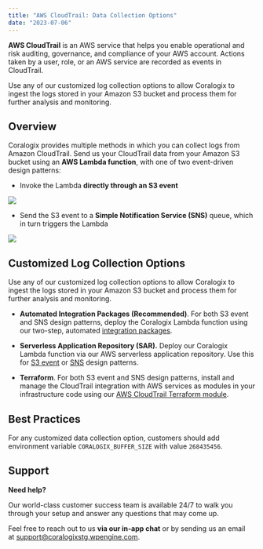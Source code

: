 ```yaml
---
title: "AWS CloudTrail: Data Collection Options"
date: "2023-07-06"
---
```


**AWS CloudTrail** is an AWS service that helps you enable operational and risk auditing, governance, and compliance of your AWS account. Actions taken by a user, role, or an AWS service are recorded as events in CloudTrail.

Use any of our customized log collection options to allow Coralogix to ingest the logs stored in your Amazon S3 bucket and process them for further analysis and monitoring.

## Overview

Coralogix provides multiple methods in which you can collect logs from Amazon CloudTrail. Send us your CloudTrail data from your Amazon S3 bucket using an **AWS Lambda function**, with one of two event-driven design patterns:

- Invoke the Lambda **directly through an S3 event**

![](https://coralogixstg.wpengine.com/wp-content/uploads/2023/07/S3-frame.svg)

- Send the S3 event to a **Simple Notification Service (SNS)** queue, which in turn triggers the Lambda

![](https://coralogixstg.wpengine.com/wp-content/uploads/2023/08/AWS-3_diagram.svg)

## Customized Log Collection Options

Use any of our customized log collection options to allow Coralogix to ingest the logs stored in your Amazon S3 bucket and process them for further analysis and monitoring.

- **Automated Integration Packages (Recommended)**. For both S3 event and SNS design patterns, deploy the Coralogix Lambda function using our two-step, automated [integration packages](https://coralogixstg.wpengine.com/docs/integration-packages/).

- **Serverless Application Repository (SAR).** Deploy our Coralogix Lambda function via our AWS serverless application repository. Use this for [S3 event](https://coralogixstg.wpengine.com/docs/aws-cloudtrail/) or [SNS](https://coralogixstg.wpengine.com/docs/aws-coudtrail-log-collection-via-sns-trigger/) design patterns.

- **Terraform**. For both S3 event and SNS design patterns, install and manage the CloudTrail integration with AWS services as modules in your infrastructure code using our [AWS CloudTrail Terraform module](https://coralogixstg.wpengine.com/docs/terraform-modules-for-aws-cloudtrail/).

## Best Practices

For any customized data collection option, customers should add environment variable `CORALOGIX_BUFFER_SIZE` with value `268435456`.

## Support

**Need help?**

Our world-class customer success team is available 24/7 to walk you through your setup and answer any questions that may come up.

Feel free to reach out to us **via our in-app chat** or by sending us an email at [support@coralogixstg.wpengine.com](mailto:support@coralogixstg.wpengine.com).

